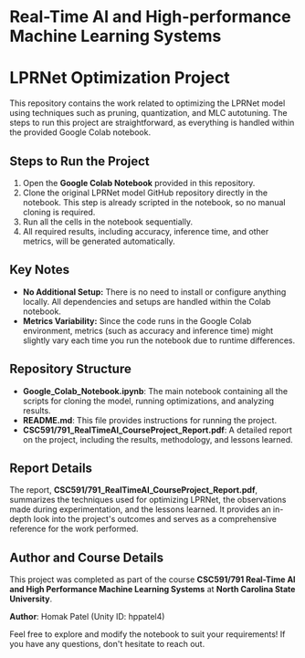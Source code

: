 # Real-Time AI and High-performance Machine Learning Systems

# LPRNet Optimization Project  

This repository contains the work related to optimizing the LPRNet model using techniques such as pruning, quantization, and MLC autotuning. The steps to run this project are straightforward, as everything is handled within the provided Google Colab notebook.

## Steps to Run the Project  

1. Open the **Google Colab Notebook** provided in this repository.  
2. Clone the original LPRNet model GitHub repository directly in the notebook. This step is already scripted in the notebook, so no manual cloning is required.  
3. Run all the cells in the notebook sequentially.  
4. All required results, including accuracy, inference time, and other metrics, will be generated automatically.

## Key Notes  

- **No Additional Setup:** There is no need to install or configure anything locally. All dependencies and setups are handled within the Colab notebook.  
- **Metrics Variability:** Since the code runs in the Google Colab environment, metrics (such as accuracy and inference time) might slightly vary each time you run the notebook due to runtime differences.  

## Repository Structure  

- **Google_Colab_Notebook.ipynb**: The main notebook containing all the scripts for cloning the model, running optimizations, and analyzing results.  
- **README.md**: This file provides instructions for running the project.  
- **CSC591/791_RealTimeAI_CourseProject_Report.pdf**: A detailed report on the project, including the results, methodology, and lessons learned.

## Report Details  

The report, **CSC591/791_RealTimeAI_CourseProject_Report.pdf**, summarizes the techniques used for optimizing LPRNet, the observations made during experimentation, and the lessons learned. It provides an in-depth look into the project's outcomes and serves as a comprehensive reference for the work performed.

## Author and Course Details  

This project was completed as part of the course **CSC591/791 Real-Time AI and High Performance Machine Learning Systems** at **North Carolina State University**.  

**Author**: Homak Patel (Unity ID: hppatel4)  

Feel free to explore and modify the notebook to suit your requirements! If you have any questions, don't hesitate to reach out.


